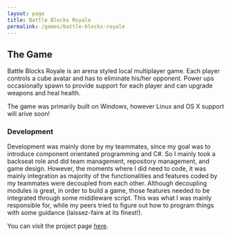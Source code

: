 ```yaml
---
layout: page
title: Battle Blocks Royale
permalink: /games/battle-blocks-royale
---
```


## The Game

Battle Blocks Royale is an arena styled local multiplayer game. Each player controls a cube avatar and has to eliminate his/her opponent. Power ups occasionally spawn to provide support for each player and can upgrade weapons and heal health.

The game was primarily built on Windows, however Linux and OS X support will arive soon!

### Development
Development was mainly done by my teammates, since my goal was to introduce component orientated programming and C#. So I mainly took a backseat role and did team management, repository management, and game design. However, the moments where I did need to code, it was mainly integration as majority of the functionalities and features coded by my teammates were decoupled from each other. Although decoupling modules is great, in order to build a game, those features needed to be integrated through some middleware script. This was what I was mainly responsible for, while my peers tried to figure out how to program things with some guidance (laissez-faire at its finest!).

You can visit the project page [here](https://bitbucket.org/psuong01/battle-blocks-royale). 

